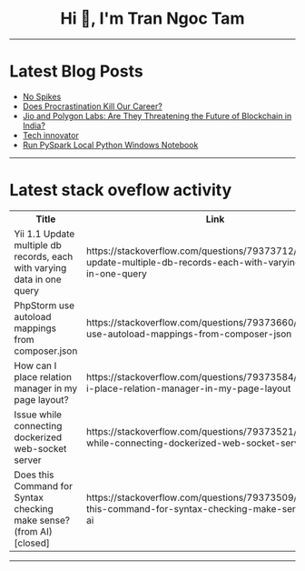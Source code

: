 <h1 align="center">Hi 👋, I'm Tran Ngoc Tam</h1>

---

# Latest Blog Posts 
<!-- BLOG-POST-LIST:START -->
- [No Spikes](https://dev.to/markblandford/no-spikes-547m)
- [Does Procrastination Kill Our Career?](https://dev.to/vuelancer/does-procrastination-kill-our-career-5con)
- [Jio and Polygon Labs: Are They Threatening the Future of Blockchain in India?](https://dev.to/deploytokens/jio-and-polygon-labs-are-they-threatening-the-future-of-blockchain-in-india-4b5p)
- [Tech innovator](https://dev.to/lukaylm/tech-innovator-n4f)
- [Run PySpark Local Python Windows Notebook](https://dev.to/chuongmep/run-pyspark-local-python-windows-notebook-ngg)
<!-- BLOG-POST-LIST:END -->

---

# Latest stack oveflow activity
<table>
  <tr><th>Title</th><th>Link</th></tr>
  <!-- STACKOVERFLOW:START --><tr><td>Yii 1.1 Update multiple db records, each with varying data in one query</td><td>https://stackoverflow.com/questions/79373712/yii-1-1-update-multiple-db-records-each-with-varying-data-in-one-query</td></tr><tr><td>PhpStorm use autoload mappings from composer.json</td><td>https://stackoverflow.com/questions/79373660/phpstorm-use-autoload-mappings-from-composer-json</td></tr><tr><td>How can I place relation manager in my page layout?</td><td>https://stackoverflow.com/questions/79373584/how-can-i-place-relation-manager-in-my-page-layout</td></tr><tr><td>Issue while connecting dockerized web-socket server</td><td>https://stackoverflow.com/questions/79373521/issue-while-connecting-dockerized-web-socket-server</td></tr><tr><td>Does this Command for Syntax checking make sense? &lpar;from AI&rpar; [closed]</td><td>https://stackoverflow.com/questions/79373509/does-this-command-for-syntax-checking-make-sense-from-ai</td></tr><!-- STACKOVERFLOW:END -->
</table>

---



